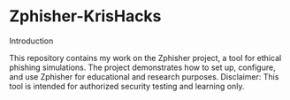 # Zphisher-KrisHacks
Introduction

This repository contains my work on the Zphisher project, a tool for ethical phishing simulations. 
The project demonstrates how to set up, configure, and use Zphisher for educational and research purposes. 
Disclaimer: This tool is intended for authorized security testing and learning only.
